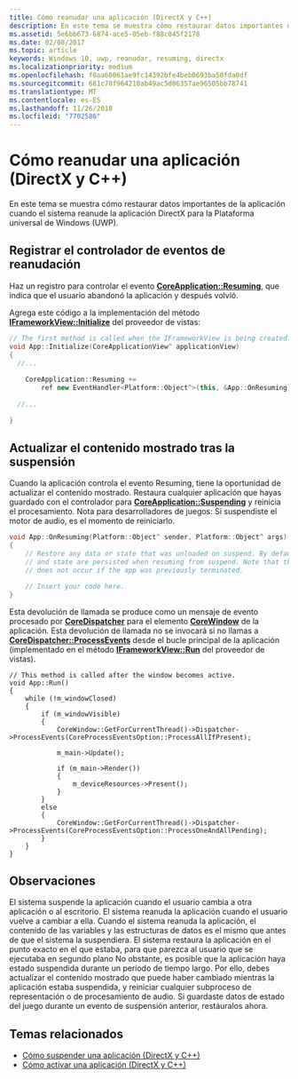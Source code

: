 ```yaml
---
title: Cómo reanudar una aplicación (DirectX y C++)
description: En este tema se muestra cómo restaurar datos importantes de la aplicación cuando el sistema reanuda la aplicación DirectX para la Plataforma universal de Windows (UWP).
ms.assetid: 5e6bb673-6874-ace5-05eb-f88c045f2178
ms.date: 02/08/2017
ms.topic: article
keywords: Windows 10, uwp, reanudar, resuming, directx
ms.localizationpriority: medium
ms.openlocfilehash: f0aa60061ae9fc14392bfe4beb0693ba50fda0df
ms.sourcegitcommit: 681c70f964210ab49ac5d06357ae96505bb78741
ms.translationtype: MT
ms.contentlocale: es-ES
ms.lasthandoff: 11/26/2018
ms.locfileid: "7702586"
---
```

# <a name="how-to-resume-an-app-directx-and-c"></a>Cómo reanudar una aplicación (DirectX y C++)



En este tema se muestra cómo restaurar datos importantes de la aplicación cuando el sistema reanude la aplicación DirectX para la Plataforma universal de Windows (UWP).

## <a name="register-the-resuming-event-handler"></a>Registrar el controlador de eventos de reanudación


Haz un registro para controlar el evento [**CoreApplication::Resuming**](https://msdn.microsoft.com/library/windows/apps/br205859), que indica que el usuario abandonó la aplicación y después volvió.

Agrega este código a la implementación del método [**IFrameworkView::Initialize**](https://msdn.microsoft.com/library/windows/apps/hh700495) del proveedor de vistas:

```cpp
// The first method is called when the IFrameworkView is being created.
void App::Initialize(CoreApplicationView^ applicationView)
{
  //...
  
    CoreApplication::Resuming +=
        ref new EventHandler<Platform::Object^>(this, &App::OnResuming);
    
  //...

}
```

## <a name="refresh-displayed-content-after-suspension"></a>Actualizar el contenido mostrado tras la suspensión


Cuando la aplicación controla el evento Resuming, tiene la oportunidad de actualizar el contenido mostrado. Restaura cualquier aplicación que hayas guardado con el controlador para [**CoreApplication::Suspending**](https://msdn.microsoft.com/library/windows/apps/br205860) y reinicia el procesamiento. Nota para desarrolladores de juegos: Si suspendiste el motor de audio, es el momento de reiniciarlo.

```cpp
void App::OnResuming(Platform::Object^ sender, Platform::Object^ args)
{
    // Restore any data or state that was unloaded on suspend. By default, data
    // and state are persisted when resuming from suspend. Note that this event
    // does not occur if the app was previously terminated.

    // Insert your code here.
}
```

Esta devolución de llamada se produce como un mensaje de evento procesado por [**CoreDispatcher**](https://msdn.microsoft.com/library/windows/apps/br208211) para el elemento [**CoreWindow**](https://msdn.microsoft.com/library/windows/apps/br208225) de la aplicación. Esta devolución de llamada no se invocará si no llamas a [**CoreDispatcher::ProcessEvents**](https://msdn.microsoft.com/library/windows/apps/br208215) desde el bucle principal de la aplicación (implementado en el método [**IFrameworkView::Run**](https://msdn.microsoft.com/library/windows/apps/hh700505) del proveedor de vistas).

``` syntax
// This method is called after the window becomes active.
void App::Run()
{
    while (!m_windowClosed)
    {
        if (m_windowVisible)
        {
            CoreWindow::GetForCurrentThread()->Dispatcher->ProcessEvents(CoreProcessEventsOption::ProcessAllIfPresent);

            m_main->Update();

            if (m_main->Render())
            {
                m_deviceResources->Present();
            }
        }
        else
        {
            CoreWindow::GetForCurrentThread()->Dispatcher->ProcessEvents(CoreProcessEventsOption::ProcessOneAndAllPending);
        }
    }
}
```

## <a name="remarks"></a>Observaciones


El sistema suspende la aplicación cuando el usuario cambia a otra aplicación o al escritorio. El sistema reanuda la aplicación cuando el usuario vuelve a cambiar a ella. Cuando el sistema reanuda la aplicación, el contenido de las variables y las estructuras de datos es el mismo que antes de que el sistema la suspendiera. El sistema restaura la aplicación en el punto exacto en el que estaba, para que parezca al usuario que se ejecutaba en segundo plano No obstante, es posible que la aplicación haya estado suspendida durante un período de tiempo largo. Por ello, debes actualizar el contenido mostrado que puede haber cambiado mientras la aplicación estaba suspendida, y reiniciar cualquier subproceso de representación o de procesamiento de audio. Si guardaste datos de estado del juego durante un evento de suspensión anterior, restáuralos ahora.

## <a name="related-topics"></a>Temas relacionados

* [Cómo suspender una aplicación (DirectX y C++)](how-to-suspend-an-app-directx-and-cpp.md)
* [Cómo activar una aplicación (DirectX y C++)](how-to-activate-an-app-directx-and-cpp.md)

 

 




